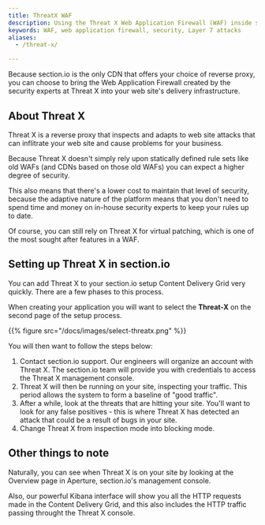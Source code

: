 ```yaml
---
title: ThreatX WAF
description: Using the Threat X Web Application Firewall (WAF) inside section.io.
keywords: WAF, web application firewall, security, Layer 7 attacks
aliases:
  - /threat-x/

---
```


Because section.io is the only CDN that offers your choice of reverse proxy, you can choose to bring the Web Application Firewall created by the security experts at Threat X into your web site's delivery infrastructure.

## About Threat X

Threat X is a reverse proxy that inspects and adapts to web site attacks that can inflitrate your web site and cause problems for your business.

Because Threat X doesn't simply rely upon statically defined rule sets like old WAFs (and CDNs based on those old WAFs) you can expect a higher degree of security.

This also means that there's a lower cost to maintain that level of security, because the adaptive nature of the platform means that you don't need to spend time and money on in-house security experts to keep your rules up to date.

Of course, you can still rely on Threat X for virtual patching, which is one of the most sought after features in a WAF.

## Setting up Threat X in section.io

You can add Threat X to your section.io setup Content Delivery Grid very quickly. There are a few phases to this process.

When creating your application you will want to select the **Threat-X** on the second page of the setup process.

{{% figure src="/docs/images/select-threatx.png" %}}

You will then want to follow the steps below:

1. Contact section.io support. Our engineers will organize an account with Threat X. The section.io team will provide you with credentials to access the Threat X management console.
1. Threat X will then be running on your site, inspecting your traffic. This period allows the system to form a baseline of "good traffic".
1. After a while, look at the threats that are hitting your site. You'll want to look for any false positives - this is where Threat X has detected an attack that could be a result of bugs in your site.
1. Change Threat X from inspection mode into blocking mode.

## Other things to note

Naturally, you can see when Threat X is on your site by looking at the Overview page in Aperture, section.io's management console.

Also, our powerful Kibana interface will show you all the HTTP requests made in the Content Delivery Grid, and this also includes the HTTP traffic passing throught the Threat X console.
